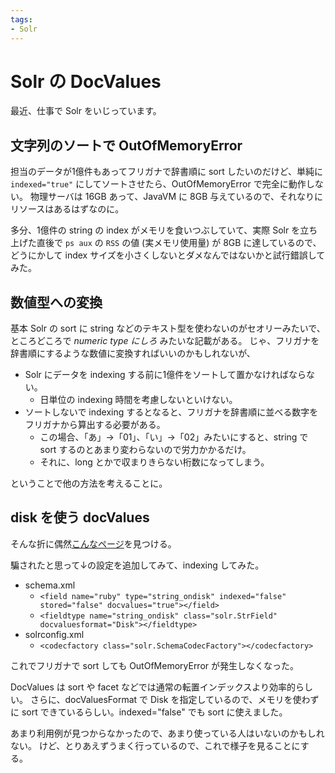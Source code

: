 ```yaml
---
tags:
- Solr
---
```


# Solr の DocValues

最近、仕事で Solr をいじっています。

## 文字列のソートで OutOfMemoryError

担当のデータが1億件もあってフリガナで辞書順に sort したいのだけど、単純に `indexed="true"` にしてソートさせたら、OutOfMemoryError で完全に動作しない。
物理サーバは 16GB あって、JavaVM に 8GB 与えているので、それなりにリソースはあるはずなのに。

多分、1億件の string の index がメモリを食いつぶしていて、実際 Solr を立ち上げた直後で `ps aux` の `RSS` の値 (実メモリ使用量) が 8GB に達しているので、どうにかして index サイズを小さくしないとダメなんではないかと試行錯誤してみた。

## 数値型への変換

基本 Solr の sort に string などのテキスト型を使わないのがセオリーみたいで、ところどころで *numeric type にしろ* みたいな記載がある。
じゃ、フリガナを辞書順にするような数値に変換すればいいのかもしれないが、

* Solr にデータを indexing する前に1億件をソートして置かなければならない。
  * 日単位の indexing 時間を考慮しないといけない。
* ソートしないで indexing するとなると、フリガナを辞書順に並べる数字をフリガナから算出する必要がある。
  * この場合、「あ」→「01」、「い」→「02」みたいにすると、string で sort するのとあまり変わらないので労力かかるだけ。
  * それに、long とかで収まりきらない桁数になってしまう。

ということで他の方法を考えることに。

## disk を使う docValues

そんな折に偶然[こんなページ](https://cwiki.apache.org/confluence/display/solr/DocValues)を見つける。

騙されたと思って↓の設定を追加してみて、indexing してみた。

* schema.xml
  * `<field name="ruby" type="string_ondisk" indexed="false" stored="false" docvalues="true"></field>`
  * `<fieldtype name="string_ondisk" class="solr.StrField" docvaluesformat="Disk"></fieldtype>`
* solrconfig.xml
  * `<codecfactory class="solr.SchemaCodecFactory"></codecfactory>`

これでフリガナで sort しても OutOfMemoryError が発生しなくなった。

DocValues は sort や facet などでは通常の転置インデックスより効率的らしい。
さらに、docValuesFormat で Disk を指定しているので、メモリを使わずに sort できているらしい。indexed="false" でも sort に使えました。

あまり利用例が見つからなかったので、あまり使っている人はいないのかもしれない。
けど、とりあえずうまく行っているので、これで様子を見ることにする。
